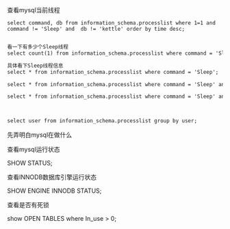 查看mysql当前线程

```
select command, db from information_schema.processlist where 1=1 and command != 'Sleep' and  db != 'kettle' order by time desc;
```



```1

看一下有多少个Sleep线程
select count(1) from information_schema.processlist where command = 'Sleep';

具体看下Sleep线程信息
select * from information_schema.processlist where command = 'Sleep';

select * from information_schema.processlist where command = 'Sleep' and user = 'aliyun_root';

select * from information_schema.processlist where command = 'Sleep' and user = 'aliyun_root';



select user from information_schema.processlist group by user;
```



先弄明白mysql在做什么



查看mysql运行状态

SHOW STATUS;

查看INNODB数据库引擎运行状态

SHOW ENGINE INNODB STATUS;

查看是否有死锁

show OPEN TABLES where In_use > 0;

